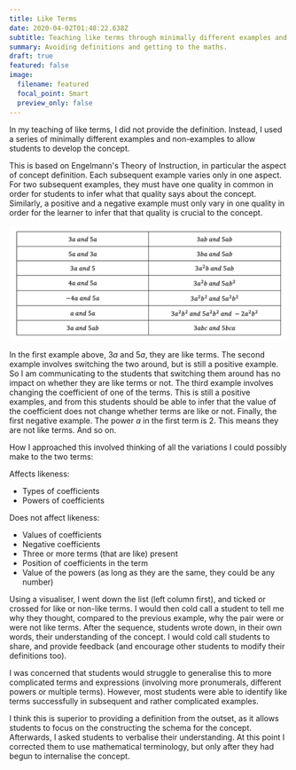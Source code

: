 ```yaml
---
title: Like Terms
date: 2020-04-02T01:48:22.638Z
subtitle: Teaching like terms through minimally different examples and non-examples.
summary: Avoiding definitions and getting to the maths.
draft: true
featured: false
image:
  filename: featured
  focal_point: Smart
  preview_only: false
---
```

In my teaching of like terms, I did not provide the definition. Instead, I used a series of minimally different examples and non-examples to allow students to develop the concept.

This is based on Engelmann's Theory of Instruction, in particular the aspect of concept definition. Each subsequent example varies only in one aspect. For two subsequent examples, they must have one quality in common in order for students to infer what that quality says about the concept. Similarly, a positive and a negative example must only vary in one quality in order for the learner to infer that that quality is crucial to the concept.

![](screen-shot-2020-04-17-at-7.45.45-pm.png "Sequence of Like Terms")

In the first example above, $3a$ and $5a$, they are like terms. The second example involves switching the two around, but is still a positive example. So I am communicating to the students that switching them around has no impact on whether they are like terms or not. The third example involves changing the coefficient of one of the terms. This is still a positive examples, and from this students should be able to infer that the value of the coefficient does not change whether terms are like or not. Finally, the first negative example. The power $a$ in the first term is 2. This means they are not like terms. And so on.

How I approached this involved thinking of all the variations I could possibly make to the two terms:

Affects likeness:

* Types of coefficients
* Powers of coefficients

Does not affect likeness:

* Values of coefficients
* Negative coefficients
* Three or more terms (that are like) present
* Position of coefficients in the term
* Value of the powers (as long as they are the same, they could be any number)

Using a visualiser, I went down the list (left column first), and ticked or crossed for like or non-like terms. I would then cold call a student to tell me why they thought, compared to the previous example, why the pair were or were not like terms. After the sequence, students wrote down, in their own words, their understanding of the concept. I would cold call students to share, and provide feedback (and encourage other students to modify their definitions too).

I was concerned that students would struggle to generalise this to more complicated terms and expressions (involving more pronumerals, different powers or multiple terms). However, most students were able to identify like terms successfully in subsequent and rather complicated examples.

I think this is superior to providing a definition from the outset, as it allows students to focus on the constructing the schema for the concept. Afterwards, I asked students to verbalise their understanding. At this point I corrected them to use mathematical terminology, but only after they had begun to internalise the concept.